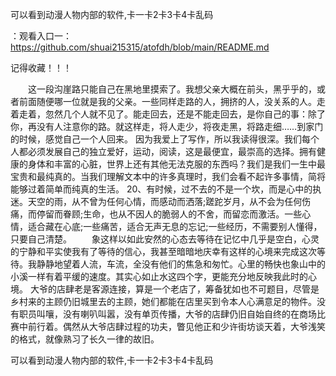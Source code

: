 可以看到动漫人物内部的软件,卡一卡2卡3卡4卡乱码

：观看入口一：https://github.com/shuai215315/atofdh/blob/main/README.md


记得收藏！！！



　　这一段沟崖路只能自己在黑地里摸索了。我想父亲大概在前头，黑乎乎的，或者前面随便哪一位就是我的父亲。一些同样走路的人，拥挤的人，没关系的人。走着走着，忽然几个人就不见了。能走回去，还是不能走回去，是你自己的事：除了你，再没有人注意你的路。就这样走，将人走少，将夜走黑，将路走细……到家门的时候，感觉自己一个人回来。
因为我爱上了写作，所以我读得很深。我们每个人都必须发展自己的独立爱好，运动，阅读，这是最便宜，最崇高的选择。拥有健康的身体和丰富的心脏，世界上还有其他无法克服的东西吗？我们是我们一生中最宝贵和最纯真的。当我们理解文本中的许多真理时，我们会看不起许多事情，简将能够过着简单而纯真的生活。
	20、有时候，过不去的不是一个坎，而是心中的执迷。天空的雨，从不曾为任何心情，而感动而洒落;蹉跎岁月，从不会为任何伤痛，而停留而眷顾;生命，也从不因人的脆弱人的不舍，而留恋而激活。一些心情，适合藏在心底;一些痛苦，适合无声无息的忘记;一些经历，不需要别人懂得，只要自己清楚。
　　象这样以如此安然的心态去等待在记忆中几乎是空白，心灵的宁静和平实使我有了等待的信心，我甚至暗暗地庆幸有这样的心境来完成这次等待。我静静地望着人流，车流，全没有他们的焦急和匆忙。心里的畅快也象山中的小溪一样有着平缓的速度。其实心如止水这四个字，更能充分地反映我此时的心境。
大爷的店肆老是客源连接，算是一个老店了，筹备犹如也不可题目，尽管是乡村来的主顾仍旧城里去的主顾，她们都能在店里买到令本人心满意足的物件。没有职员叫嚷，没有喇叭叫嚣，没有单页传播，大爷的店肆仍旧自始自终的在商场比赛中前行着。偶然从大爷店肆过程的功夫，瞥见他正和少许街坊谈天着，大爷浅笑的格式，就像熟习了长久一律的故旧。







可以看到动漫人物内部的软件,卡一卡2卡3卡4卡乱码
